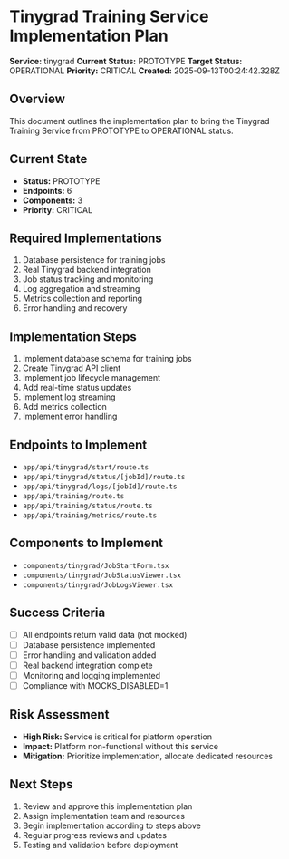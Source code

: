 # Tinygrad Training Service Implementation Plan

**Service:** tinygrad
**Current Status:** PROTOTYPE
**Target Status:** OPERATIONAL
**Priority:** CRITICAL
**Created:** 2025-09-13T00:24:42.328Z

## Overview

This document outlines the implementation plan to bring the Tinygrad Training Service from PROTOTYPE to OPERATIONAL status.

## Current State

- **Status:** PROTOTYPE
- **Endpoints:** 6
- **Components:** 3
- **Priority:** CRITICAL

## Required Implementations

1. Database persistence for training jobs
2. Real Tinygrad backend integration
3. Job status tracking and monitoring
4. Log aggregation and streaming
5. Metrics collection and reporting
6. Error handling and recovery

## Implementation Steps

1. Implement database schema for training jobs
2. Create Tinygrad API client
3. Implement job lifecycle management
4. Add real-time status updates
5. Implement log streaming
6. Add metrics collection
7. Implement error handling

## Endpoints to Implement

- `app/api/tinygrad/start/route.ts`
- `app/api/tinygrad/status/[jobId]/route.ts`
- `app/api/tinygrad/logs/[jobId]/route.ts`
- `app/api/training/route.ts`
- `app/api/training/status/route.ts`
- `app/api/training/metrics/route.ts`

## Components to Implement

- `components/tinygrad/JobStartForm.tsx`
- `components/tinygrad/JobStatusViewer.tsx`
- `components/tinygrad/JobLogsViewer.tsx`

## Success Criteria

- [ ] All endpoints return valid data (not mocked)
- [ ] Database persistence implemented
- [ ] Error handling and validation added
- [ ] Real backend integration complete
- [ ] Monitoring and logging implemented
- [ ] Compliance with MOCKS_DISABLED=1

## Risk Assessment

- **High Risk:** Service is critical for platform operation
- **Impact:** Platform non-functional without this service
- **Mitigation:** Prioritize implementation, allocate dedicated resources

## Next Steps

1. Review and approve this implementation plan
2. Assign implementation team and resources
3. Begin implementation according to steps above
4. Regular progress reviews and updates
5. Testing and validation before deployment

